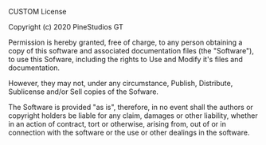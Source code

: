 CUSTOM License

Copyright (c) 2020 PineStudios GT

Permission is hereby granted, free of charge, to any person obtaining a copy
of this software and associated documentation files (the "Software"), to use this
Sofware, including the rights to Use and Modify it's files and documentation.

However, they may not, under any circumstance, Publish, Distribute, Sublicense and/or Sell
copies of the Sofware.

The Software is provided "as is", therefore, in no event shall the authors or copyright holders be liable for any claim, damages or other liability, whether in an action of contract, tort or otherwise, arising from,
out of or in connection with the software or the use or other dealings in the software.
